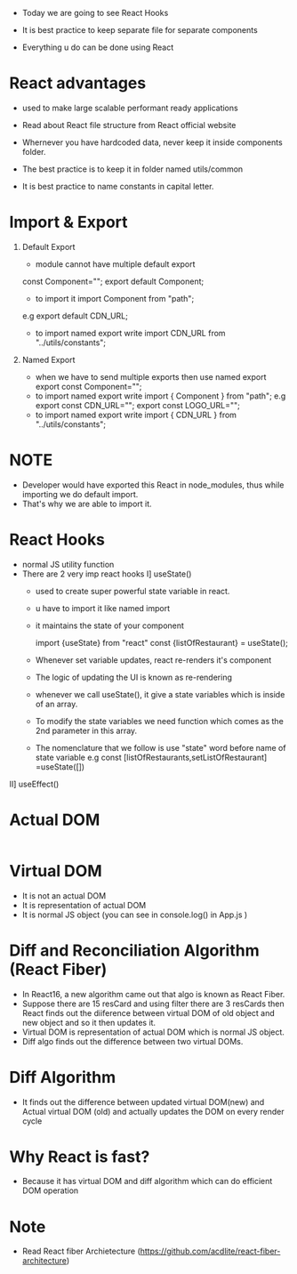 - Today we are going to see React Hooks

- It is best practice to keep separate file for separate components

- Everything u do can be done using React


# React advantages
- used to make large scalable performant ready applications

- Read about React file structure from React official website


- Whernever you have hardcoded data, never keep it inside components folder.
- The best practice is to keep it in folder named utils/common
- It is best practice to name constants in capital letter.

# Import & Export
1. Default Export
    - module cannot have multiple default export
    
    const Component="";
    export default Component;
    - to import it 
    import Component from "path";

    e.g
     export default CDN_URL;
    - to import named export write 
    import CDN_URL from "../utils/constants";

2. Named Export
    - when we have to send multiple exports then use named export
    export const Component="";
    - to import named export write 
    import { Component } from "path";
    e.g 
    export const CDN_URL="";
    export const LOGO_URL="";
    - to import named export write 
    import { CDN_URL } from "../utils/constants";

# NOTE 
- Developer would have exported this React in node_modules, thus while importing we do default import.
- That's why we are able to import it.


# React Hooks
- normal JS utility function
- There are 2 very imp react hooks
 I] useState()
    - used to create super powerful state variable in react.
    - u have to import it like named import
    - it maintains the state of your component

        import {useState} from "react"
        const {listOfRestaurant} = useState();

    - Whenever set variable updates, react re-renders it's component
    - The logic of updating the UI is known as re-rendering
    - whenever we call useState(), it give a state variables which is inside of an array.
    - To modify the state variables we need function which comes as the 2nd parameter in this array. 
    - The nomenclature that we follow is use "state" word before name of state variable
    e.g const [listOfRestaurants,setListOfRestaurant] =useState([])

II] useEffect()





# Actual DOM
<div>
    <div>
    <img/>
    </div>
</div>

# Virtual DOM
- It is not an actual DOM
- It is representation of actual DOM
- It is normal JS object (you can see in console.log(<Body/>) in App.js )


# Diff and Reconciliation Algorithm (React Fiber)
- In React16, a new algorithm came out that algo is known as React Fiber.
- Suppose there are 15 resCard and using filter there are 3 resCards then React finds out the diiference between virtual DOM of  old object and new object and so it then updates it.
- Virtual DOM is representation of actual DOM which is normal JS object.
- Diff algo finds out the difference between two virtual DOMs.
  
# Diff Algorithm
- It finds out the difference between updated virtual DOM(new) and Actual virtual DOM (old) and actually updates the DOM on every render cycle

# Why React is fast?
- Because it has virtual DOM and diff algorithm which can do efficient DOM operation

# Note 
- Read React fiber Archietecture (https://github.com/acdlite/react-fiber-architecture)